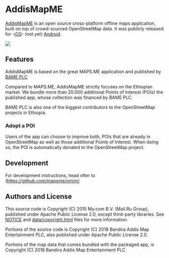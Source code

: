 # AddisMapME

[AddisMapME](http://me.addismap.com) is an open source cross-platform offline maps application,
built on top of crowd-sourced OpenStreetMap data. It was publicly released
for -[iOS](https://itunes.apple.com/app/notyetpublished)- (not yet)
[Android](https://play.google.com/store/apps/details?id=com.addismap.me).

![](docs/screenshots.jpg)

## Features

AddisMapME is based on the great MAPS.ME application and published by [BAME PLC](http://bandira.map.et/)

Compared to MAPS.ME, AddisMapME strictly focuses on the Ethiopian market. We bundle more than 20.000 additional Points of Interest (POIs) the published app, whose collection was financed by BAME PLC.

BAME PLC is also one of the biggest contributors to the OpenStreetMap projects in Ethiopia.

### Adopt a POI

Users of the app can choose to improve both, POIs that are already in OpenStreetMap as well as those additional Points of Interest. When doing so, the POI is automatically donated to the OpenStreetMap project.

## Development 

For development instructions, head ofter to (https://github.com/mapsme/omim/

## Authors and License

This source code is Copyright (C) 2015 My.com B.V. (Mail.Ru Group), published under Apache Public License 2.0,
except third-party libraries. See [NOTICE](https://github.com/mapsme/omim/blob/master/NOTICE)
and [data/copyright.html](http://htmlpreview.github.io/?https://github.com/mapsme/omim/blob/master/data/copyright.html) files for more information.

Portions of the source code is Copyright (C) 2018 Bandira Addis Map Entertainment PLC, also published under Apache Public License 2.0.

Portions of the map data that comes bundled with the packaged app, is Copyright (C) 2018 Bandira Addis Map Entertainment PLC.
